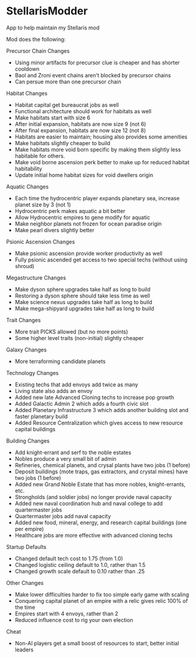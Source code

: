 # StellarisModder
App to help maintain my Stellaris mod

Mod does the following:

Precursor Chain Changes
- Using minor artifacts for precursor clue is cheaper and has shorter cooldown
- Baol and Zroni event chains aren't blocked by precursor chains
- Can persue more than one precursor chain

Habitat Changes
- Habitat capital get bureaucrat jobs as well
- Functional architecture should work for habitats as well
- Make habitats start with size 6
- After initial expansion, habitats are now size 9 (not 6)
- After final expansion, habitats are now size 12 (not 8)
- Habitats are easier to maintain; housing also provides some amenities
- Make habitats slightly cheaper to build
- Make habitats more void born specific by making them slightly less habitable for others.
- Make void borne ascension perk better to make up for reduced habitat habitability
- Update initial home habitat sizes for void dwellers origin

Aquatic Changes
- Each time the hydrocentric player expands planetary sea, increase planet size by 3 (not 1)
- Hydrocentric perk makes aquatic a bit better
- Allow Hydrocentric empires to gene modify for aquatic
- Make neighbor planets not frozen for ocean paradise origin
- Make pearl divers slightly better

Psionic Ascension Changes
- Make psionic ascension provide worker productivity as well
- Fully psionic ascended get access to two special techs (without using shroud)

Megastructure Changes
- Make dyson sphere upgrades take half as long to build
- Restoring a dyson sphere should take less time as well
- Make science nexus upgrades take half as long to build
- Make mega-shipyard upgrades take half as long to build

Trait Changes
- More trait PICKS allowed (but no more points)
- Some higher level traits (non-initial) slightly cheaper

Galaxy Changes
- More terraforming candidate planets

Technology Changes
- Existing techs that add envoys add twice as many
- Living state also adds an envoy
- Added new late Advanced Cloning techs to increase pop growth
- Added Galactic Admin 2 which adds a fourth civic slot
- Added Planetary Infrastructure 3 which adds another building slot and faster planetary build
- Added Resource Centralization which gives access to new resource capital buildings

Building Changes
- Add knight-errant and serf to the noble estates
- Nobles produce a very small bit of admin
- Refineries, chemical planets, and crysal plants have two jobs (1 before)
- Deposit buildings (mote traps, gas extractors, and crystal mines) have two jobs (1 before)
- Added new Grand Noble Estate that has more nobles, knight-errants, etc.
- Strongholds (and soldier jobs) no longer provide naval capacity
- Added new naval coordination hub and naval college to add quartermaster jobs
- Quartermaster jobs add naval capacity
- Added new food, mineral, energy, and research capital buildings (one per empire)
- Healthcare jobs are more effective with advanced cloning techs

Startup Defaults
- Changed default tech cost to 1.75 (from 1.0)
- Changed logistic ceiling default to 1.0, rather than 1.5
- Changed growth scale default to 0.10 rather than .25

Other Changes
- Make lower difficulties harder to fix too simple early game with scaling
- Conquering capital planet of an empire with a relic gives relic 100% of the time
- Empires start with 4 envoys, rather than 2
- Reduced influence cost to rig your own election

Cheat
- Non-AI players get a small boost of resources to start, better initial leaders
